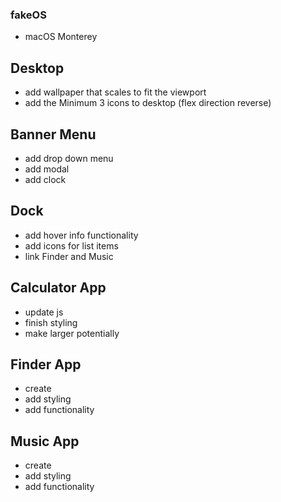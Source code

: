 ### fakeOS
- macOS Monterey

## Desktop
- add wallpaper that scales to fit the viewport
- add the Minimum 3 icons to desktop (flex direction reverse)

## Banner Menu
- add drop down menu
- add modal
- add clock

## Dock
- add hover info functionality
- add icons for list items
- link Finder and Music

## Calculator App
- update js
- finish styling
- make larger potentially

## Finder App
- create
- add styling
- add functionality

## Music App
- create
- add styling
- add functionality

